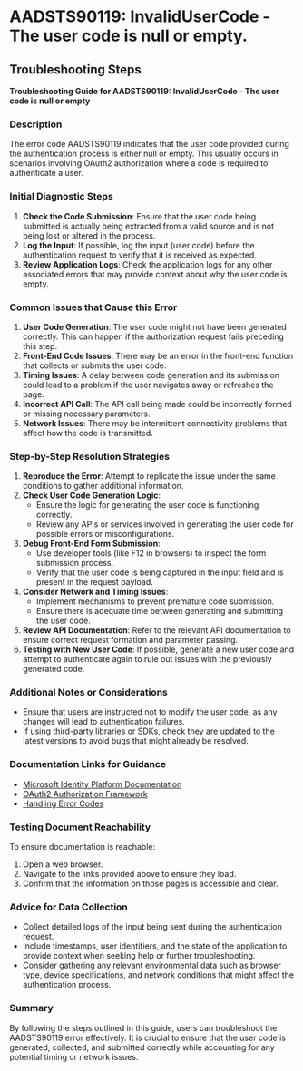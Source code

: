 # AADSTS90119: InvalidUserCode - The user code is null or empty.


## Troubleshooting Steps
**Troubleshooting Guide for AADSTS90119: InvalidUserCode - The user code is null or empty**

### Description
The error code AADSTS90119 indicates that the user code provided during the authentication process is either null or empty. This usually occurs in scenarios involving OAuth2 authorization where a code is required to authenticate a user.

### Initial Diagnostic Steps
1. **Check the Code Submission**: Ensure that the user code being submitted is actually being extracted from a valid source and is not being lost or altered in the process.
2. **Log the Input**: If possible, log the input (user code) before the authentication request to verify that it is received as expected.
3. **Review Application Logs**: Check the application logs for any other associated errors that may provide context about why the user code is empty.

### Common Issues that Cause this Error
1. **User Code Generation**: The user code might not have been generated correctly. This can happen if the authorization request fails preceding this step.
2. **Front-End Code Issues**: There may be an error in the front-end function that collects or submits the user code.
3. **Timing Issues**: A delay between code generation and its submission could lead to a problem if the user navigates away or refreshes the page.
4. **Incorrect API Call**: The API call being made could be incorrectly formed or missing necessary parameters.
5. **Network Issues**: There may be intermittent connectivity problems that affect how the code is transmitted.

### Step-by-Step Resolution Strategies
1. **Reproduce the Error**: Attempt to replicate the issue under the same conditions to gather additional information.
2. **Check User Code Generation Logic**:
   - Ensure the logic for generating the user code is functioning correctly.
   - Review any APIs or services involved in generating the user code for possible errors or misconfigurations.
3. **Debug Front-End Form Submission**:
   - Use developer tools (like F12 in browsers) to inspect the form submission process.
   - Verify that the user code is being captured in the input field and is present in the request payload.
4. **Consider Network and Timing Issues**:
   - Implement mechanisms to prevent premature code submission.
   - Ensure there is adequate time between generating and submitting the user code.
5. **Review API Documentation**: Refer to the relevant API documentation to ensure correct request formation and parameter passing.
6. **Testing with New User Code**: If possible, generate a new user code and attempt to authenticate again to rule out issues with the previously generated code.

### Additional Notes or Considerations
- Ensure that users are instructed not to modify the user code, as any changes will lead to authentication failures.
- If using third-party libraries or SDKs, check they are updated to the latest versions to avoid bugs that might already be resolved.

### Documentation Links for Guidance
- [Microsoft Identity Platform Documentation](https://docs.microsoft.com/en-us/azure/active-directory/develop/)
- [OAuth2 Authorization Framework](https://oauth.net/2/)
- [Handling Error Codes](https://docs.microsoft.com/en-us/azure/active-directory/develop/reference-conditional-access-policy)

### Testing Document Reachability
To ensure documentation is reachable:
1. Open a web browser.
2. Navigate to the links provided above to ensure they load.
3. Confirm that the information on those pages is accessible and clear.

### Advice for Data Collection
- Collect detailed logs of the input being sent during the authentication request.
- Include timestamps, user identifiers, and the state of the application to provide context when seeking help or further troubleshooting.
- Consider gathering any relevant environmental data such as browser type, device specifications, and network conditions that might affect the authentication process.

### Summary
By following the steps outlined in this guide, users can troubleshoot the AADSTS90119 error effectively. It is crucial to ensure that the user code is generated, collected, and submitted correctly while accounting for any potential timing or network issues.